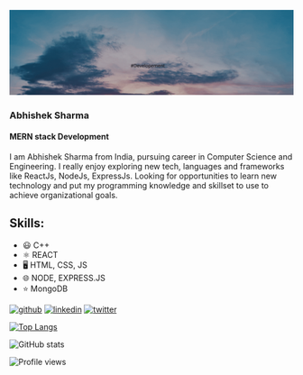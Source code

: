 ![MERN stack Development](https://github.com/AbhishekSharma-86/AbhishekSharma-86/blob/master/Black%20Minimalist%20Quote%20%20(LinkedIn%20Banner).gif)
### Abhishek Sharma
#### MERN stack Development
I am Abhishek Sharma from India, pursuing career in Computer Science and Engineering. I really enjoy exploring new tech, languages and frameworks like ReactJs, NodeJs, ExpressJs. Looking for opportunities to learn new technology and put my programming knowledge and skillset to use to achieve organizational goals.

## Skills: 
* 😃 C++ 
* ⚛️ REACT 
* 🖥️ HTML, CSS, JS
* 🌐 NODE, EXPRESS.JS
* ⭐ MongoDB
             



[<img src='https://cdn.jsdelivr.net/npm/simple-icons@3.0.1/icons/github.svg' alt='github' height='40'>](https://github.com/AbhishekSharma-86)  [<img src='https://cdn.jsdelivr.net/npm/simple-icons@3.0.1/icons/linkedin.svg' alt='linkedin' height='40'>](https://www.linkedin.com/in/abhisheksharma-86/)  [<img src='https://cdn.jsdelivr.net/npm/simple-icons@3.0.1/icons/twitter.svg' alt='twitter' height='40'>](https://twitter.com/abhisharma_86)  

[![Top Langs](https://github-readme-stats.vercel.app/api/top-langs/?username=AbhishekSharma-86)](https://github.com/anuraghazra/github-readme-stats)

![GitHub stats](https://github-readme-stats.vercel.app/api?username=AbhishekSharma-86&show_icons=true) 


![Profile views](https://gpvc.arturio.dev/AbhishekSharma-86)  
